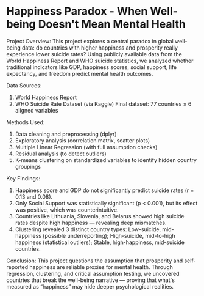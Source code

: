 # Happiness Paradox - When Well-being Doesn't Mean Mental Health

Project Overview:
This project explores a central paradox in global well-being data: do countries with higher happiness and prosperity really experience lower suicide rates? 
Using publicly available data from the World Happiness Report and WHO suicide statistics, we analyzed whether traditional indicators like GDP, happiness scores, social support, life expectancy, and freedom predict mental health outcomes.

Data Sources:
1) World Happiness Report
2) WHO Suicide Rate Dataset (via Kaggle)
Final dataset: 77 countries × 6 aligned variables

Methods Used:
1) Data cleaning and preprocessing (dplyr)
2) Exploratory analysis (correlation matrix, scatter plots)
3) Multiple Linear Regression (with full assumption checks)
4) Residual analysis (to detect outliers)
5) K-means clustering on standardized variables to identify hidden country groupings

Key Findings:
1) Happiness score and GDP do not significantly predict suicide rates (r = 0.13 and 0.08).
2) Only Social Support was statistically significant (p < 0.001), but its effect was positive, which was counterintuitive.
3) Countries like Lithuania, Slovenia, and Belarus showed high suicide rates despite high happiness — revealing deep mismatches.
4) Clustering revealed 3 distinct country types: Low-suicide, mid-happiness (possible underreporting); High-suicide, mid-to-high happiness (statistical outliers); Stable, high-happiness, mid-suicide countries.

Conclusion:
This project questions the assumption that prosperity and self-reported happiness are reliable proxies for mental health. Through regression, clustering, and critical assumption testing, we uncovered countries that break the well-being narrative — proving that what's measured as “happiness” may hide deeper psychological realities.
